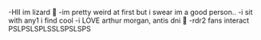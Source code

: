 -HII im lizard 👅
-im pretty weird at first but i swear im a good person..
-i sit with any1 i find cool
-i LOVE arthur morgan, antis dni 👿
-rdr2 fans interact PSLPSLSPLSSLSPSLSPS
